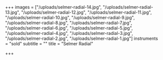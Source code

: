 +++
images = ["/uploads/selmer-radial-14.jpg", "/uploads/selmer-radial-13.jpg", "/uploads/selmer-radial-12.jpg", "/uploads/selmer-radial-11.jpg", "/uploads/selmer-radial-10.jpg", "/uploads/selmer-radial-9.jpg", "/uploads/selmer-radial-8.jpg", "/uploads/selmer-radial-7.jpg", "/uploads/selmer-radial-6.jpg", "/uploads/selmer-radial-5.jpg", "/uploads/selmer-radial-4.jpg", "/uploads/selmer-radial-3.jpg", "/uploads/selmer-radial-2.jpg", "/uploads/selmer-radial-1.jpg"]
instruments = "sold"
subtitle = ""
title = "Selmer Radial"

+++

